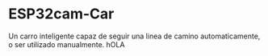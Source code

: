 # ESP32cam-Car
Un carro inteligente capaz de seguir una linea de camino automaticamente, o ser utilizado manualmente.
hOLA
